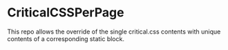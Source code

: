 # CriticalCSSPerPage
This repo allows the override of the single critical.css contents with unique contents of a corresponding static block.
